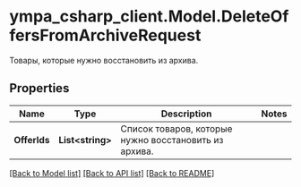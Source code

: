 # ympa_csharp_client.Model.DeleteOffersFromArchiveRequest
Товары, которые нужно восстановить из архива. 

## Properties

Name | Type | Description | Notes
------------ | ------------- | ------------- | -------------
**OfferIds** | **List&lt;string&gt;** | Список товаров, которые нужно восстановить из архива. | 

[[Back to Model list]](../README.md#documentation-for-models) [[Back to API list]](../README.md#documentation-for-api-endpoints) [[Back to README]](../README.md)

